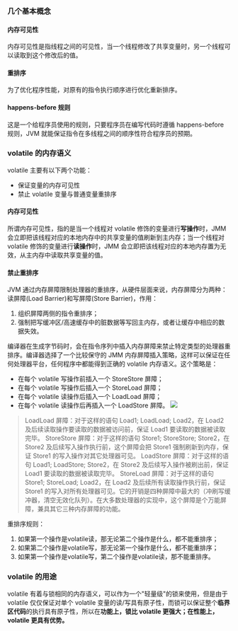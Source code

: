 ### 几个基本概念

#### 内存可见性
内存可见性是指线程之间的可见性，当一个线程修改了共享变量时，另一个线程可以读取到这个修改后的值。

#### 重排序
为了优化程序性能，对原有的指令执行顺序进行优化重新排序。

#### happens-before 规则
这是一个给程序员使用的规则，只要程序员在编写代码时遵循 happens-before 规则，JVM 就能保证指令在多线程之间的顺序性符合程序员的预期。

### volatile 的内存语义
volatile 主要有以下两个功能：
- 保证变量的内存可见性
- 禁止 volatile 变量与普通变量重排序

#### 内存可见性
所谓内存可见性，指的是当一个线程对 volatile 修饰的变量进行**写操作**时，JMM 会立即把该线程对应的本地内存中的共享变量的值刷新到主内存；当一个线程对 volatile 修饰的变量进行**读操作**时，JMM 会立即把该线程对应的本地内存置为无效，从主内存中读取共享变量的值。

#### 禁止重排序
JVM 通过内存屏障限制处理器的重排序，从硬件层面来说，内存屏障分为两种：读屏障(Load Barrier)和写屏障(Store Barrier)，作用：
1. 组织屏障两侧的指令重排序；
2. 强制把写缓冲区/高速缓存中的脏数据等写回主内存，或者让缓存中相应的数据失效。


编译器在生成字节码时，会在指令序列中插入内存屏障来禁止特定类型的处理器重排序。编译器选择了一个比较保守的 JMM 内存屏障插入策略，这样可以保证在任何处理器平台，任何程序中都能得到正确的 volatile 内存语义。这个策略是：
- 在每个 volatile 写操作前插入一个 StoreStore 屏障；
- 在每个 volatile 写操作后插入一个 StoreLoad 屏障；
- 在每个 volatile 读操作后插入一个 LoadLoad 屏障；
- 在每个 volatile 读操作后再插入一个 LoadStore 屏障。
![](http://concurrent.redspider.group/article/02/imgs/%E5%86%85%E5%AD%98%E5%B1%8F%E9%9A%9C.png)
> LoadLoad 屏障：对于这样的语句 Load1; LoadLoad; Load2，在 Load2 及后续读取操作要读取的数据被访问前，保证 Load1 要读取的数据被读取完毕。
> StoreStore 屏障：对于这样的语句 Store1; StoreStore; Store2，在Store2 及后续写入操作执行前，这个屏障会把 Store1 强制刷新到内存，保证 Store1 的写入操作对其它处理器可见。
> LoadStore 屏障：对于这样的语句 Load1; LoadStore; Store2，在 Store2 及后续写入操作被刷出前，保证 Load1 要读取的数据被读取完毕。
> StoreLoad 屏障：对于这样的语句 Store1; StoreLoad; Load2，在 Load2 及后续所有读取操作执行前，保证 Store1 的写入对所有处理器可见。它的开销是四种屏障中最大的（冲刷写缓冲器，清空无效化队列）。在大多数处理器的实现中，这个屏障是个万能屏障，兼具其它三种内存屏障的功能。

重排序规则：
1. 如果第一个操作是volatile读，那无论第二个操作是什么，都不能重排序；
2. 如果第二个操作是volatile写，那无论第一个操作是什么，都不能重排序；
3. 如果第一个操作是volatile写，第二个操作是volatile读，那不能重排序。

### volatile 的用途
volatile 有着与锁相同的内存语义，可以作为一个"轻量级"的锁来使用，但是由于 volatile 仅仅保证对单个 volatile 变量的读/写具有原子性，而锁可以保证整个**临界区代码**的执行具有原子性，所以在**功能上，锁比 volatile 更强大；在性能上，volatile 更具有优势。**